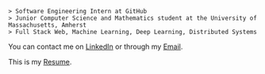 ```
> Software Engineering Intern at GitHub
> Junior Computer Science and Mathematics student at the University of Massachusetts, Amherst
> Full Stack Web, Machine Learning, Deep Learning, Distributed Systems
```

You can contact me on [LinkedIn](https://www.linkedin.com/in/kevinmsmith131/) or through my [Email](mailto:kevinmsmith131@gmail.com).

This is my [Resume](https://github.com/kevinmsmith131/kevinmsmith131/files/7865786/Kevin_Smith_Resume.pdf).
